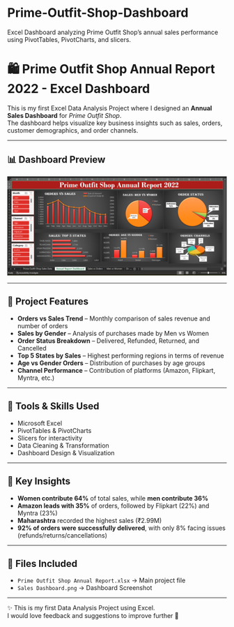 # Prime-Outfit-Shop-Dashboard
Excel Dashboard analyzing Prime Outfit Shop’s annual sales performance using PivotTables, PivotCharts, and slicers.
# 🛍️ Prime Outfit Shop Annual Report 2022 - Excel Dashboard

This is my first Excel Data Analysis Project where I designed an **Annual Sales Dashboard** for *Prime Outfit Shop*.  
The dashboard helps visualize key business insights such as sales, orders, customer demographics, and order channels.

---

## 📊 Dashboard Preview
![Dashboard Screenshot](Sales%20Dashboard.png)

---

## 🔹 Project Features
- **Orders vs Sales Trend** – Monthly comparison of sales revenue and number of orders
- **Sales by Gender** – Analysis of purchases made by Men vs Women
- **Order Status Breakdown** – Delivered, Refunded, Returned, and Cancelled
- **Top 5 States by Sales** – Highest performing regions in terms of revenue
- **Age vs Gender Orders** – Distribution of purchases by age groups
- **Channel Performance** – Contribution of platforms (Amazon, Flipkart, Myntra, etc.)

---

## 🔹 Tools & Skills Used
- Microsoft Excel
- PivotTables & PivotCharts
- Slicers for interactivity
- Data Cleaning & Transformation
- Dashboard Design & Visualization

---

## 🔹 Key Insights
- **Women contribute 64%** of total sales, while **men contribute 36%**
- **Amazon leads with 35%** of orders, followed by Flipkart (22%) and Myntra (23%)
- **Maharashtra** recorded the highest sales (₹2.99M)
- **92% of orders were successfully delivered**, with only 8% facing issues (refunds/returns/cancellations)

---

## 📂 Files Included
- `Prime Outfit Shop Annual Report.xlsx` → Main project file  
- `Sales Dashboard.png` → Dashboard Screenshot  

---

✨ This is my first Data Analysis Project using Excel.  
I would love feedback and suggestions to improve further 🚀  
